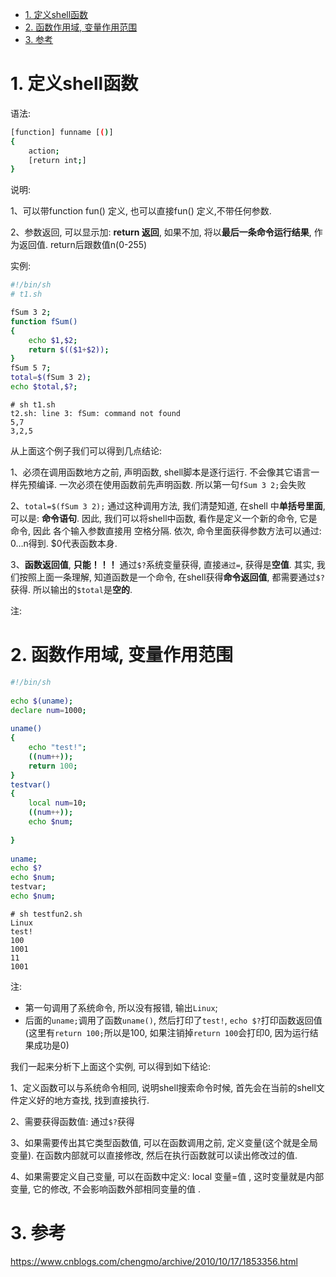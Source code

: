 
<!-- @import "[TOC]" {cmd="toc" depthFrom=1 depthTo=6 orderedList=false} -->

<!-- code_chunk_output -->

- [1. 定义shell函数](#1-定义shell函数)
- [2. 函数作用域, 变量作用范围](#2-函数作用域-变量作用范围)
- [3. 参考](#3-参考)

<!-- /code_chunk_output -->

# 1. 定义shell函数

语法: 

```sh
[function] funname [()]
{
    action;
    [return int;]
}
```

说明: 

1、可以带function fun()  定义, 也可以直接fun() 定义,不带任何参数. 

2、参数返回, 可以显示加: **return 返回**, 如果不加, 将以**最后一条命令运行结果**, 作为返回值.  return后跟数值n(0-255)

实例:

```sh
#!/bin/sh
# t1.sh

fSum 3 2;
function fSum()
{
    echo $1,$2;
    return $(($1+$2));
}
fSum 5 7;
total=$(fSum 3 2);
echo $total,$?;
```

```
# sh t1.sh
t2.sh: line 3: fSum: command not found
5,7
3,2,5
```

从上面这个例子我们可以得到几点结论: 

1、必须在调用函数地方之前, 声明函数, shell脚本是逐行运行. 不会像其它语言一样先预编译. 一次必须在使用函数前先声明函数. 所以第一句`fSum 3 2;`会失败

2、`total=$(fSum 3 2);` 通过这种调用方法, 我们清楚知道, 在shell 中**单括号里面**, 可以是: **命令语句**.  因此, 我们可以将shell中函数, 看作是定义一个新的命令, 它是命令, 因此 各个输入参数直接用 空格分隔.  依次, 命令里面获得参数方法可以通过: $0…$n得到.  $0代表函数本身. 

3、**函数返回值**, **只能！！！** 通过`$?`系统变量获得, 直接`通过=`, 获得是**空值**. 其实, 我们按照上面一条理解, 知道函数是一个命令, 在shell获得**命令返回值**, 都需要通过`$?`获得. 所以输出的`$total`是**空的**.

注: 

# 2. 函数作用域, 变量作用范围

```sh
#!/bin/sh
 
echo $(uname);
declare num=1000;
 
uname()
{
    echo "test!";
    ((num++));
    return 100;
}
testvar()
{
    local num=10;
    ((num++));
    echo $num;
 
}
 
uname;
echo $?
echo $num;
testvar;
echo $num;
```

```                           
# sh testfun2.sh
Linux
test!
100
1001
11
1001
```

注: 

- 第一句调用了系统命令, 所以没有报错, 输出`Linux`; 
- 后面的`uname;`调用了函数`uname()`, 然后打印了`test!`, `echo $?`打印函数返回值(这里有`return 100;`所以是100, 如果注销掉`return 100`会打印0, 因为运行结果成功是0)

我们一起来分析下上面这个实例, 可以得到如下结论: 

1、定义函数可以与系统命令相同, 说明shell搜索命令时候, 首先会在当前的shell文件定义好的地方查找, 找到直接执行. 

2、需要获得函数值: 通过`$?`获得

3、如果需要传出其它类型函数值, 可以在函数调用之前, 定义变量(这个就是全局变量). 在函数内部就可以直接修改, 然后在执行函数就可以读出修改过的值. 

4、如果需要定义自己变量, 可以在函数中定义: local 变量=值 , 这时变量就是内部变量, 它的修改, 不会影响函数外部相同变量的值 . 

# 3. 参考

https://www.cnblogs.com/chengmo/archive/2010/10/17/1853356.html